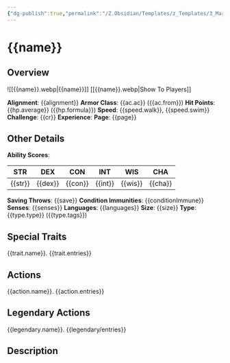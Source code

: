 ```yaml
---
{"dg-publish":true,"permalink":"/Z.Obsidian/Templates/z_Templates/3_Markdown/Handlebar Template (5eTools Monster)/"}
---
```


# {{name}}
## Overview
![[{{name}}.webp\|{{name}}]]
[[{{name}}.webp\|Show To Players]]

**Alignment**: {{alignment}}
**Armor Class**: {{ac.ac}} ({{ac.from}})
**Hit Points**: {{hp.average}} ({{hp.formula}})
**Speed**: {{speed.walk}}, {{speed.swim}}
**Challenge**: {{cr}}
**Experience**:
**Page**: {{page}}

## Other Details
**Ability Scores**:

| **STR** | **DEX** | **CON** | **INT** | **WIS** | **CHA** |
|---|---|---|---|---|---|
| {{str}} | {{dex}} | {{con}} | {{int}} | {{wis}} | {{cha}} |

**Saving Throws**: {{save}} 
**Condition Immunities**: {{conditionImmune}}
**Senses**: {{senses}}
**Languages**: {{languages}}
**Size**: {{size}}
**Type**: {{type.type}} ({{type.tags}})

## Special Traits
{{trait.name}}. {{trait.entries}}

## Actions
{{action.name}}. {{action.entries}}
## Legendary Actions
{{legendary.name}}. {{legendary/entries}}

## Description
